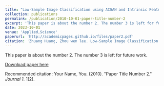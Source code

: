 ```yaml
---
title: "Low-Sample Image Classification using ACGAN and Intrinsic Feature Relation"
collection: publications
permalink: /publication/2010-10-01-paper-title-number-2
excerpt: 'This paper is about the number 2. The number 3 is left for future work.'
date: 2023-10-01
venue: 'Applied,Science'
paperurl: 'http://academicpages.github.io/files/paper2.pdf'
citation: 'Zhuang Huang, Zhou wen lee. Low-Sample Image Classification using ACGAN and Intrinsic Feature Relation. Applied. Science. 2023, (ready to submit)'
---
```

This paper is about the number 2. The number 3 is left for future work.

[Download paper here](http://academicpages.github.io/files/paper2.pdf)

Recommended citation: Your Name, You. (2010). "Paper Title Number 2." <i>Journal 1</i>. 1(2).
